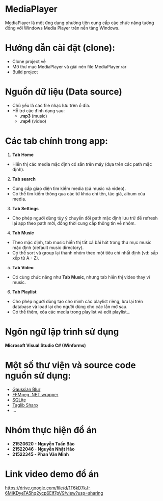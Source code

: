 # MediaPlayer
MediaPlayer là một ứng dụng phương tiện cung cấp các chức năng tương đồng với Windows Media Player trên nền tảng Windows.

# Hướng dẫn cài đặt (clone):
- Clone project về
- Mở thư mục MediaPlayer và giải nén file MediaPlayer.rar
- Build project

# Nguồn dữ liệu (Data source) 
- Chủ yếu là các file nhạc lưu trên ổ đĩa.
- Hỗ trợ các định dạng sau:
    - **.mp3** (music)
    - **.mp4** (video)
	
# Các tab chính trong app: 
1. **Tab Home** 
- Hiển thị các media mặc định có sẵn trên máy (dựa trên các path mặc định).
2. **Tab search**
- Cung cấp giao diện tìm kiếm media (cả music và video).
- Có thể tìm kiếm thông qua các từ khóa chỉ tên, tác giả, album của media.
3. **Tab Settings**
- Cho phép người dùng tùy ý chuyển đổi path mặc định lưu trữ để refresh lại app theo path mới, đồng thời cung cấp thông tin về nhóm.
4. **Tab Music**
- Theo mặc định, tab music hiển thị tất cả bài hát trong thư mục music mặc định (default music directory).
- Có thể sort và group lại thành nhóm theo một tiêu chí nhất định (vd: sắp xếp từ A - Z).
5. **Tab Video**
- Có cùng chức năng như **Tab Music**, nhưng tab hiển thị video thay vì music.
6. **Tab Playlist**
- Cho phép người dùng tạo cho mình các playlist riêng, lưu lại trên database và load lại cho người dùng cho các lần mở sau.
- Có thể thêm, xóa các media trong playlist và edit playlist...

# Ngôn ngữ lập trình sử dụng
**Microsoft Visual Studio C# (Winforms)**

# Một số thư viện và source code nguồn sử dụng:
- [Gaussian Blur](https://github.com/mdymel/superfastblur)
- [FFMpeg .NET wrapper](https://www.nrecosite.com/video_converter_net.aspx)
- [SQLite](nuget.org/packages/System.Data.SQLite/)
- [Taglib Sharp](https://github.com/mono/taglib-sharp)
- ...

# Nhóm thực hiện đồ án 
- **21520620 - Nguyễn Tuấn Bảo**
- **21522046 - Nguyễn Nhật Hào**
- **21522345 - Phan Văn Minh**

# Link video demo đồ án
https://drive.google.com/file/d/1T6kD7kJ-6MIKDyeTA5hq2ycp6Elf7pV9/view?usp=sharing